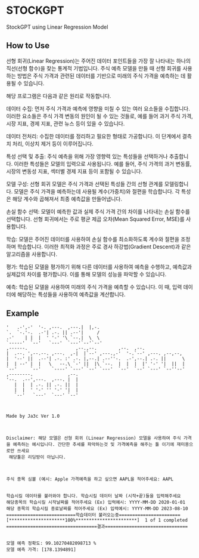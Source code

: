 # STOCKGPT
StockGPT using Linear Regression Model 


## How to Use 

선형 회귀(Linear Regression)는 주어진 데이터 포인트들을 가장 잘 나타내는 하나의 직선(선형 함수)을 찾는 통계적 기법입니다. 주식 예측 모델을 만들 때 선형 회귀를 사용하는 방법은 주식 가격과 관련된 데이터를 기반으로 미래의 주식 가격을 예측하는 데 활용될 수 있습니다.

해당 프로그램은 다음과 같은 원리로 작동합니다.

데이터 수집: 먼저 주식 가격과 예측에 영향을 미칠 수 있는 여러 요소들을 수집합니다. 이러한 요소들은 주식 가격 변동의 원인이 될 수 있는 것들로, 예를 들어 과거 주식 가격, 시장 지표, 경제 지표, 관련 뉴스 등이 있을 수 있습니다.

데이터 전처리: 수집한 데이터를 정리하고 필요한 형태로 가공합니다. 이 단계에서 결측치 처리, 이상치 제거 등이 이루어집니다.

특성 선택 및 추출: 주식 예측을 위해 가장 영향력 있는 특성들을 선택하거나 추출합니다. 이러한 특성들은 모델의 입력으로 사용됩니다. 예를 들어, 주식 가격의 과거 변동률, 시장의 변동성 지표, 섹터별 경제 지표 등이 포함될 수 있습니다.

모델 구성: 선형 회귀 모델은 주식 가격과 선택된 특성들 간의 선형 관계를 모델링합니다. 모델은 주식 가격을 예측하는데 사용될 계수(가중치)와 절편을 학습합니다. 각 특성은 해당 계수와 곱해져서 최종 예측값을 만들어냅니다.

손실 함수 선택: 모델이 예측한 값과 실제 주식 가격 간의 차이를 나타내는 손실 함수를 선택합니다. 선형 회귀에서는 주로 평균 제곱 오차(Mean Squared Error, MSE)를 사용합니다.

학습: 모델은 주어진 데이터를 사용하여 손실 함수를 최소화하도록 계수와 절편을 조정하며 학습합니다. 이러한 최적화 과정은 주로 경사 하강법(Gradient Descent)과 같은 알고리즘을 사용합니다.

평가: 학습된 모델을 평가하기 위해 다른 데이터를 사용하여 예측을 수행하고, 예측값과 실제값의 차이를 평가합니다. 이를 통해 모델의 성능을 파악할 수 있습니다.

예측: 학습된 모델을 사용하여 미래의 주식 가격을 예측할 수 있습니다. 이 때, 입력 데이터에 해당하는 특성들을 사용하여 예측값을 계산합니다.

## Example
``` ,---.   ,--.               ,--.                                    
'   .-',-'  '-. ,---.  ,---.|  |,-.                                 
`.  `-.'-.  .-'| .-. || .--'|     /                                 
.-'    | |  |  ' '-' '\ `--.|  \  \                                 
`-----'  `--'   `---'  `---'`--'`--'                                
,------.                  ,--.,--.        ,--.  ,--.                
|  .--. ',--.--. ,---.  ,-|  |`--' ,---.,-'  '-.`--' ,---. ,--,--,  
|  '--' ||  .--'| .-. :' .-. |,--.| .--''-.  .-',--.| .-. ||      \ 
|  | --' |  |   \   --.\ `-' ||  |\ `--.  |  |  |  |' '-' '|  ||  | 
`--'     `--'    `----' `---' `--' `---'  `--'  `--' `---' `--''--' 
,--------.             ,--.                                         
'--.  .--',---.  ,---. |  |                                         
   |  |  | .-. || .-. ||  |                                         
   |  |  ' '-' '' '-' '|  |                                         
   `--'   `---'  `---' `--'                                         



Made by Ja3c Ver 1.0



Disclaimer: 해당 모델은 선형 회귀 (Linear Regression) 모델을 사용하여 주식 가격을 예측하는 예시입니다. 간단한 추세를 파악하는것 및 가격예측을 해주는 툴 이기에 재미용으로만 쓰세요 
 해당툴은 리딩방이 아닙니다.



주식 종목 심볼 (예시: Apple 가격예측을 하고 싶으면 AAPL을 적어주세요: AAPL


학습시킬 데이터를 불러와야 합니다. 학습시킬 데이터 날짜 (시작+끝)들을 입력해주세요
해당종목의 학습시킬 시작날짜를 적어주세요 (Ex) 입력예시: YYYY-MM-DD 2020-01-01
해당 종목의 학습시킬 종료날짜를 적어주세요 (Ex) 입력예시: YYYY-MM-DD 2023-08-10
==========================학습데이터 불러오는중=======================
[*********************100%***********************]  1 of 1 completed
==================================결과===============================


모델 예측 정확도: 99.10270482098713 % 
모델 예측 가격: [178.1394891]
```
